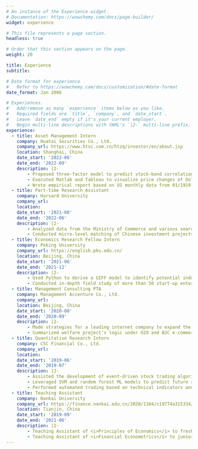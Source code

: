 ```yaml
---
# An instance of the Experience widget.
# Documentation: https://wowchemy.com/docs/page-builder/
widget: experience

# This file represents a page section.
headless: true

# Order that this section appears on the page.
weight: 20

title: Experience
subtitle:

# Date format for experience
#   Refer to https://wowchemy.com/docs/customization/#date-format
date_format: Jan 2006

# Experiences.
#   Add/remove as many `experience` items below as you like.
#   Required fields are `title`, `company`, and `date_start`.
#   Leave `date_end` empty if it's your current employer.
#   Begin multi-line descriptions with YAML's `|2-` multi-line prefix.
experience:
  - title: Asset Management Intern
    company: Huatai Securities Co., Ltd.
    company_url: https://www.htsc.com.cn/htzq/investor/en/about.jsp
    location: Shanghai, China
    date_start: '2022-06'
    date_end: '2022-09'
    description: |2-
        - Proposed three-factor model to predict stock-bond correlation based on inflation shock, economic development shock and their correlation, analyzed the transformation of asset allocation under positive stock-bond correlation condition
        - Executed Matlab and Tableau to visualize price changes of Dollar, Gold, Brent Crude, U.S Treasury Bond, etc and divide them into leading assets and delayed assets
        - Wrote empirical report based on US monthly data from 01/1919-08/2022 to show real estate & PMI as prior indicators, and unemployment & CPI as delayed indicators during recession so as to argue against Waller’s opinion about soft landing
  - title: Part-time Research Assistant
    company: Harvard University
    company_url: 
    location: 
    date_start: '2021-08'
    date_end: '2022-06'
    description: |2-
        - Analyzed data from the Ministry of Commerce and various searching engines, studied China’s Investment impact on Africa’s democratization status over historical effect, infrastructure effect, and substitution effect
        - Conducted micro-level matching of Chinese investment projects in Africa and Middle Asia (e.g building infrastructures like roads and railroads); constructed a time-series database for further regression analysis process
  - title: Economics Research Fellow Intern
    company: Peking University
    company_url: https://english.pku.edu.cn/
    location: Beijing, China
    date_start: '2021-06'
    date_end: '2021-12'
    description: |2-
        - Used Python to derive a GIFF model to identify potential industries in Yili Prefecture using import & expor records and macroeconomics indicators
        - Conducted in-depth field study of more than 50 start-up enterprises in Yili, summarized Yili’s endowment conditions and comparative advantage, including resource status quo, industrial and employment development status, infrastructure, investment environment, development bottlenecks, and relevant policies
  - title: Management Consulting PTA
    company: Management Accenture Co., Ltd.
    company_url: 
    location: Beijing, China
    date_start: '2020-08'
    date_end: '2020-09'
    description: |2-
        - Made strategies for a leading internet company to expand the medical information market through public welfare projects
        - Summarized welfare project’s logic under O2O and B2C e-commerce model, executed case studies on 700+ medical projects
  - title: Quantitative Research Intern
    company: CSC Financial Co., Ltd.
    company_url: 
    location: 
    date_start: '2019-06'
    date_end: '2019-07'
    description: |2-
        - Assisted the development of event-driven stock trading algorithms to guide transaction decision
        - Leveraged SVM and random forest ML models to predict future return based on momentum alpha factors for stock selection, including alpha13, ADX, annual firm set growth rate, turnover return, bias turnover, etc
        - Performed automated trading based on technical indicators and strategies, validated by backtesting on 5-year Chinese market
  - title: Teaching Assistant
    company: Nankai University
    company_url: https://finance.nankai.edu.cn/2020/1104/c19774a315334/page.htm
    location: Tianjin, China
    date_start: '2019-09'
    date_end: '2021-06'
    description: |2-
        - Teaching Assistant of <i>Principles of Economics</i> to freshman students, 2019 fall semester
        - Teaching Assistant of <i>Financial Econometrics</i> to junior students, 2021 spring semester
---
```

